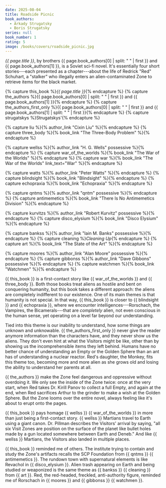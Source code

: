 ```yaml
---
date: 2025-08-04
title: Roadside Picnic
book_authors:
  - Arkady Strugatsky
  - Boris Strugatsky
series: null
book_number: 1
rating: 5
image: /books/covers/roadside_picnic.jpg
---
```


<cite class="book-title">{{ page.title }}</cite>, by brothers <span
class="author-name">{{ page.book_authors[0] | split: " " | first }}</span> and
<span class="author-name">{{ page.book_authors[1] }}</span>, is a Soviet
sci-fi novel. It's essentially four short stories---each presented as a
chapter---about the life of Redrick "Red" Schuhart, a "stalker" who illegally
enters an alien-contaminated Zone to retrieve items for the black market.

{% capture this_book %}<cite class="book-title">{{ page.title }}</cite>{% endcapture %}
{% capture the_authors %}<span class="author-name">{{ page.book_authors[0] | split: " " | first }}</span> and <span class="author-name">{{ page.book_authors[1] }}</span>{% endcapture %}
{% capture the_authors_first_only %}<span class="author-name">{{ page.book_authors[0] | split: " " | first }}</span> and <span class="author-name">{{ page.book_authors[1] | split: " " | first }}</span>{% endcapture %}
{% capture strugatskys %}<span class="author-name">Strugatskys</span>'{% endcapture %}

{% capture liu %}{% author_link "Cixin Liu" %}{% endcapture %}
{% capture three_body %}{% book_link "The Three-Body Problem" %}{% endcapture %}

{% capture wellss %}{% author_link "H. G. Wells" possessive %}{% endcapture %}
{% capture war_of_the_worlds %}{% book_link "The War of the Worlds" %}{% endcapture %}
{% capture war %}{% book_link "The War of the Worlds" link_text="War" %}{% endcapture %}

{% capture watts %}{% author_link "Peter Watts" %}{% endcapture %}
{% capture blindsight %}{% book_link "Blindsight" %}{% endcapture %}
{% capture echopraxia %}{% book_link "Echopraxia" %}{% endcapture %}

{% capture qntms %}{% author_link "qntm" possessive %}{% endcapture %}
{% capture antimemetics %}{% book_link "There Is No Antimemetics Division" %}{% endcapture %}

{% capture kurvitzs %}{% author_link "Robert Kurvitz" possessive %}{% endcapture %}
{% capture disco_elysium %}{% book_link "Disco Elysium" %}{% endcapture %}

{% capture bankss %}{% author_link "Iain M. Banks" possessive %}{% endcapture %}
{% capture cleaning %}<cite class="short-story-title">Cleaning Up</cite>{% endcapture %}
{% capture art %}{% book_link "The State of the Art" %}{% endcapture %}

{% capture moores %}{% author_link "Alan Moore" possessive %}{% endcapture %}
{% capture gibbonss %}{% author_link "Dave Gibbons" possessive %}{% endcapture %}
{% capture watchmen %}{% book_link "Watchmen" %}{% endcapture %}

{{ this_book }} is a first-contact story like {{ war_of_the_worlds }} and {{
three_body }}. Both those books treat aliens as hostile and bent on conquering
humanity, but this book takes a different approach: the aliens are completely
indifferent to our existence. One of its main themes is that humanity is not
special. In that way, {{ this_book }} is closer to {{ blindsight }} and {{
echopraxia }}, where we encounter intelligences---Rorschach, the Vampires, the
Bicamerals---that are _completely_ alien, not even conscious in the human
sense, yet operating on a level far beyond our understanding.

Tied into this theme is our inability to understand, how some things are
unknown and unknowable. {{ the_authors_first_only }} never give the reader
anymore information than the characters have, and they never show us the
aliens. They don't even hint at what the Visitors might be like, other than by
showing us the incomprehensible items they left behind. Humans have no better
chance of understanding an Empty or the Golden Sphere than an ant has of
understanding a nuclear reactor. Red's daughter, the Monkey, fits this theme
too, becoming more and more alien as she grows old and losing the ability to
understand her parents at all.

{{ the_authors }} make the Zone feel dangerous and oppressive without
overdoing it. We only see the inside of the Zone twice: once at the very
start, when Red takes Dr. Kirill Panov to collect a full Empty, and again at
the end, when Red sacrifices Arthur to the grinder to make a wish at the
Golden Sphere. But the Zone looms over the entire novel, always feeling like
it's about to erupt onto the pages.

{{ this_book }} pays homage {{ wellss }} {{ war_of_the_worlds }} in more than
just being a first-contact story. {{ wellss }} Martians travel to Earth using
a giant canon. Dr. Pillman describes the Visitors' arrival by saying, "all six
Visit Zones are position on the surface of the planet like bullet holes made
by a gun located somewhere between Earth and Deneb." And like {{ wellss }}
Martians, the Visitors also landed in multiple places.

{{ this_book }} reminded me of others. The institute trying to contain and
study the Zone's artifacts recalls the SCP Foundation from {{ qntms }} {{
antimemetics }}. The rundown town with supernatural elements is like Revachol
in {{ disco_elysium }}. Alien trash appearing on Earth and being studied or
weaponized is the same theme as {{ bankss }} {{ cleaning }} from {{ art }}.
Red, the red-headed, freckled, anti-authority figure, reminded me of Rorschach
in {{ moores }} and {{ gibbonss }} {{ watchmen }}.
